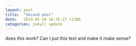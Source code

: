 ```yaml
---
layout: post
title:  "Second post"
date:   2019-05-30 16:35:27 +1300
categories: jekyll update
---
```


does this work? Can I put this text and make it make sense?